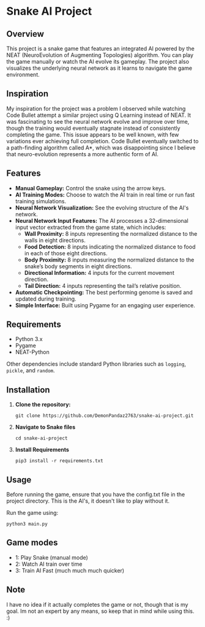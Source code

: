 # Snake AI Project
## Overview

This project is a snake game that features an integrated AI powered by the NEAT (NeuroEvolution of Augmenting Topologies) algorithm. You can play the game manually or watch the AI evolve its gameplay. The project also visualizes the underlying neural network as it learns to navigate the game environment.

## Inspiration

My inspiration for the project was a problem I observed while watching Code Bullet attempt a similar project using Q Learning instead of NEAT. It was fascinating to see the neural network evolve and improve over time, though the training would eventually stagnate instead of consistently completing the game. This issue appears to be well known, with few variations ever achieving full completion. Code Bullet eventually switched to a path-finding algorithm called A*, which was disappointing since I believe that neuro-evolution represents a more authentic form of AI.

## Features

- **Manual Gameplay:** Control the snake using the arrow keys.
- **AI Training Modes:** Choose to watch the AI train in real time or run fast training simulations.
- **Neural Network Visualization:** See the evolving structure of the AI's network.
- **Neural Network Input Features:** The AI processes a 32-dimensional input vector extracted from the game state, which includes:
  - **Wall Proximity:** 8 inputs representing the normalized distance to the walls in eight directions.
  - **Food Detection:** 8 inputs indicating the normalized distance to food in each of those eight directions.
  - **Body Proximity:** 8 inputs measuring the normalized distance to the snake’s body segments in eight directions.
  - **Directional Information:** 4 inputs for the current movement direction.
  - **Tail Direction:** 4 inputs representing the tail’s relative position.
- **Automatic Checkpointing:** The best performing genome is saved and updated during training.
- **Simple Interface:** Built using Pygame for an engaging user experience.


## Requirements

 - Python 3.x
 - Pygame
 - NEAT-Python

Other dependencies include standard Python libraries such as `logging`, `pickle`, and `random`.

## Installation

1. **Clone the repository:**
    ```
    git clone https://github.com/DemonPandaz2763/snake-ai-project.git
    ```
2. **Navigate to Snake files**
    ```
    cd snake-ai-project
    ```
3. **Install Requirements**
    ```
    pip3 install -r requirements.txt
    ```

## Usage

Before running the game, ensure that you have the config.txt file in the project directory. This is the AI's, it doesn't like to play without it.

Run the game using:
```
python3 main.py
```

## Game modes
 - 1: Play Snake (manual mode)
 - 2: Watch AI train over time
 - 3: Train AI Fast (much much much quicker)

 ## Note
 
I have no idea if it actually completes the game or not, though that is my goal. Im not an expert by any means, so keep that in mind while using this. :)